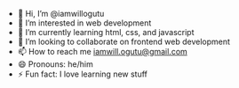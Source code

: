 - 👋 Hi, I’m @iamwillogutu
- 👀 I’m interested in web development
- 🌱 I’m currently learning html, css, and javascript
- 💞️ I’m looking to collaborate on frontend web development
- 📫 How to reach me iamwill.ogutu@gmail.com
- 😄 Pronouns: he/him
- ⚡ Fun fact: I love learning new stuff

<!---
iamwillogutu/iamwillogutu is a ✨ special ✨ repository because its `README.md` (this file) appears on your GitHub profile.
You can click the Preview link to take a look at your changes.
--->

